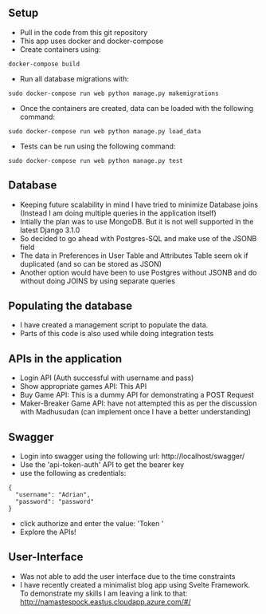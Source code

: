 ## Setup
* Pull in the code from this git repository
* This app uses docker and docker-compose
* Create containers using:
```
docker-compose build
```
* Run all database migrations with:
```
sudo docker-compose run web python manage.py makemigrations
```
* Once the containers are created, 
data can be loaded with the following command:
```
sudo docker-compose run web python manage.py load_data
``` 
* Tests can be run using the following command:
```
sudo docker-compose run web python manage.py test
```

## Database
* Keeping future scalability in mind I have tried to minimize Database joins
(Instead I am doing multiple queries in the application itself)
* Intially the plan was to use MongoDB. But it is not well supported 
in the latest Django 3.1.0
* So decided to go ahead with Postgres-SQL and make use of the JSONB field 
* The data in Preferences in User Table and Attributes Table seem 
ok if duplicated (and so can be stored as JSON)
* Another option would have been to use Postgres without JSONB 
and do without doing JOINS by using separate queries

## Populating the database
* I have created a management script to populate the data.
* Parts of this code is also used while doing integration tests

## APIs in the application
* Login API (Auth successful with username and pass)
* Show appropriate games API: This API
* Buy Game API: This is a dummy API for demonstrating a POST Request
* Maker-Breaker Game API: have not attempted 
this as per the discussion with Madhusudan 
(can implement once I have a better understanding)

## Swagger
* Login into swagger using the following url: http://localhost/swagger/
* Use the 'api-token-auth' API to get the bearer key 
* use the following as credentials:
```
{
  "username": "Adrian",
  "password": "password"
}
```
* click authorize and enter the value: 'Token <your-key>'
* Explore the APIs!

## User-Interface
* Was not able to add the user interface due to the time constraints
* I have recently created a minimalist blog app using Svelte Framework. 
To demonstrate my skills I am leaving a link to that: 
http://namastespock.eastus.cloudapp.azure.com/#/
          
